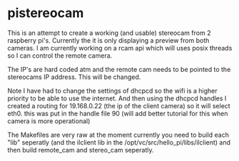 # pistereocam

This is an attempt to create a working (and usable) stereocam from 2 raspberry pi's.
Currently the it is only displaying a preview from both cameras.
I am currently working on a rcam api which will uses posix threads so I can control the remote camera.

The IP's are hard coded atm and the remote cam needs to be pointed to the stereocams IP address.
This will be changed.

Note I have had to change the settings of dhcpcd so the wifi is a higher priority to be able to use the internet.
And then using the dhcpcd handles I created a routing for 19.168.0.22 (the ip of the client camera) so it will select eth0.
this was put in the handle file 90
(will add better tutorial for this when camera is more operational)


The Makefiles are very raw at the moment 
currently you need to build each "lib" seperatly (and the ilclient lib in the /opt/vc/src/hello_pi/libs/ilclient)
and then build remote_cam and stereo_cam seperatly.
